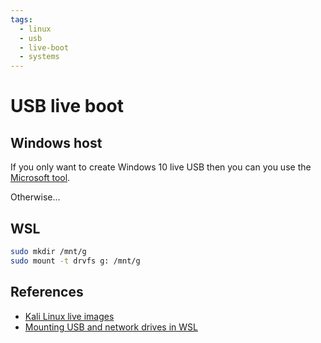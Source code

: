 ```yaml
---
tags:
  - linux
  - usb
  - live-boot
  - systems
---
```


# USB live boot

## Windows host
If you only want to create Windows 10 live USB then you can you use the
[Microsoft tool](https://www.microsoft.com/en-us/software-download/windows10).

Otherwise...

## WSL

```bash
sudo mkdir /mnt/g
sudo mount -t drvfs g: /mnt/g
```

## References
- [Kali Linux live images](https://www.kali.org/downloads/)
- [Mounting USB and network drives in WSL](https://www.scivision.dev/mount-usb-drives-windows-subsystem-for-linux/)

